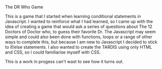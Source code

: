 The DR Who Game

This is a game that I started when learning conditional statements in Javascript. I wanted to reinforce what I had learned, so I came up with the idea of creating a game that would ask a series of questions about The 12 Doctors of Doctor who, to guess their favorite Dr. The Javascript may seem simple and could also been done with functions, loops or a range of other ways to complete this, but because I am new to Javascript I decided to stick to if/else statements. I also wanted to create the TARDIS using only HTML and CSS, so I could familiarise myself with CSS. 

This is a work in progess can't wast to see how it turns out.
